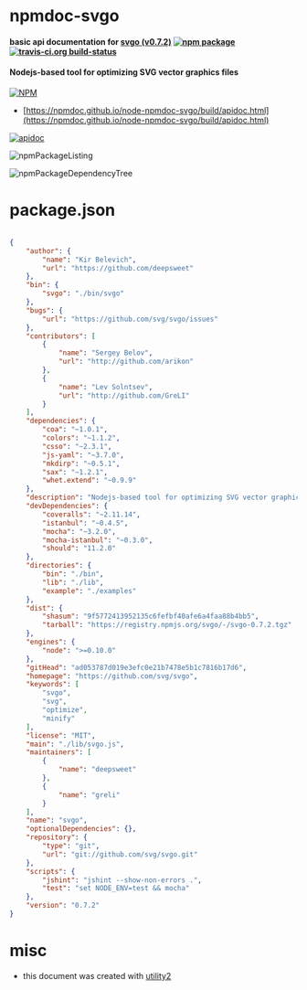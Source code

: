 # npmdoc-svgo

#### basic api documentation for  [svgo (v0.7.2)](https://github.com/svg/svgo)  [![npm package](https://img.shields.io/npm/v/npmdoc-svgo.svg?style=flat-square)](https://www.npmjs.org/package/npmdoc-svgo) [![travis-ci.org build-status](https://api.travis-ci.org/npmdoc/node-npmdoc-svgo.svg)](https://travis-ci.org/npmdoc/node-npmdoc-svgo)

#### Nodejs-based tool for optimizing SVG vector graphics files

[![NPM](https://nodei.co/npm/svgo.png?downloads=true&downloadRank=true&stars=true)](https://www.npmjs.com/package/svgo)

- [https://npmdoc.github.io/node-npmdoc-svgo/build/apidoc.html](https://npmdoc.github.io/node-npmdoc-svgo/build/apidoc.html)

[![apidoc](https://npmdoc.github.io/node-npmdoc-svgo/build/screenCapture.buildCi.browser.%252Ftmp%252Fbuild%252Fapidoc.html.png)](https://npmdoc.github.io/node-npmdoc-svgo/build/apidoc.html)

![npmPackageListing](https://npmdoc.github.io/node-npmdoc-svgo/build/screenCapture.npmPackageListing.svg)

![npmPackageDependencyTree](https://npmdoc.github.io/node-npmdoc-svgo/build/screenCapture.npmPackageDependencyTree.svg)



# package.json

```json

{
    "author": {
        "name": "Kir Belevich",
        "url": "https://github.com/deepsweet"
    },
    "bin": {
        "svgo": "./bin/svgo"
    },
    "bugs": {
        "url": "https://github.com/svg/svgo/issues"
    },
    "contributors": [
        {
            "name": "Sergey Belov",
            "url": "http://github.com/arikon"
        },
        {
            "name": "Lev Solntsev",
            "url": "http://github.com/GreLI"
        }
    ],
    "dependencies": {
        "coa": "~1.0.1",
        "colors": "~1.1.2",
        "csso": "~2.3.1",
        "js-yaml": "~3.7.0",
        "mkdirp": "~0.5.1",
        "sax": "~1.2.1",
        "whet.extend": "~0.9.9"
    },
    "description": "Nodejs-based tool for optimizing SVG vector graphics files",
    "devDependencies": {
        "coveralls": "~2.11.14",
        "istanbul": "~0.4.5",
        "mocha": "~3.2.0",
        "mocha-istanbul": "~0.3.0",
        "should": "11.2.0"
    },
    "directories": {
        "bin": "./bin",
        "lib": "./lib",
        "example": "./examples"
    },
    "dist": {
        "shasum": "9f5772413952135c6fefbf40afe6a4faa88b4bb5",
        "tarball": "https://registry.npmjs.org/svgo/-/svgo-0.7.2.tgz"
    },
    "engines": {
        "node": ">=0.10.0"
    },
    "gitHead": "ad053787d019e3efc0e21b7478e5b1c7816b17d6",
    "homepage": "https://github.com/svg/svgo",
    "keywords": [
        "svgo",
        "svg",
        "optimize",
        "minify"
    ],
    "license": "MIT",
    "main": "./lib/svgo.js",
    "maintainers": [
        {
            "name": "deepsweet"
        },
        {
            "name": "greli"
        }
    ],
    "name": "svgo",
    "optionalDependencies": {},
    "repository": {
        "type": "git",
        "url": "git://github.com/svg/svgo.git"
    },
    "scripts": {
        "jshint": "jshint --show-non-errors .",
        "test": "set NODE_ENV=test && mocha"
    },
    "version": "0.7.2"
}
```



# misc
- this document was created with [utility2](https://github.com/kaizhu256/node-utility2)
